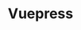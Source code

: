 ---
title: "Vuepress"
icon: images/icons/vuepress.svg
official_url: https://vuepress.vuejs.org/
github_path: vuejs/vuepress
twitter_username: vuepress
license: MIT
language: JavaScript
taxonomy: ssg
url: /vuepress-themes
short_description: "Vuepress is a Minimalistic Vue-powered static site generator. Each page generated by VuePress has its own pre-rendered static HTML, providing great loading performance and is SEO-friendly. "
promotion:
  enable: true
  title: "Convert More Traffic, Easier, With Unbounce"
  content: "Relevant messaging is key to getting more leads, sales, and sign-ups—so give your visitors exactly what they’re looking for with custom-built landing pages."
  button_label: "Try it out"
  button_link: "#"
---